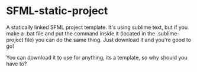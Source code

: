# SFML-static-project
A statically linked SFML project template. It's using sublime text, but if you make a .bat file and put the command inside it (located in the .sublime-project file) you can do the same thing. Just download it and you're good to go!

You can download it to use for anything, its a template, so why should you have to?
